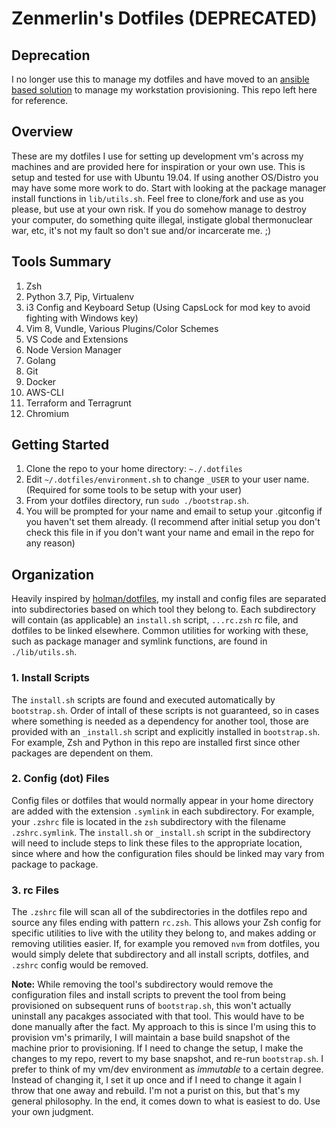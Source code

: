 # Zenmerlin's Dotfiles (DEPRECATED)

## Deprecation
I no longer use this to manage my dotfiles and have moved to an [ansible based
solution](https://github.com/zenmerlin/ansible-workstation-configs) to manage
my workstation provisioning. This repo left here for reference.

## Overview
These are my dotfiles I use for setting up development vm's across my machines
and are provided here for inspiration or your own use. This is setup and tested
for use with Ubuntu 19.04. If using another OS/Distro you may have some more
work to do. Start with looking at the package manager install functions in
`lib/utils.sh`. Feel free to clone/fork and use as you please, but use at your
own risk. If you do somehow manage to destroy your computer, do something quite
illegal, instigate global thermonuclear war, etc, it's not my fault so don't sue
and/or incarcerate me. ;)

## Tools Summary
1. Zsh
2. Python 3.7, Pip, Virtualenv
3. i3 Config and Keyboard Setup (Using CapsLock for mod key to avoid fighting
   with Windows key)
4. Vim 8, Vundle, Various Plugins/Color Schemes
5. VS Code and Extensions
6. Node Version Manager
7. Golang
8. Git
9. Docker
10. AWS-CLI
11. Terraform and Terragrunt
12. Chromium

## Getting Started
1. Clone the repo to your home directory: `~./.dotfiles`
2. Edit `~/.dotfiles/environment.sh` to change `_USER` to your user name.
   (Required for some tools to be setup with your user)
3. From your dotfiles directory, run `sudo ./bootstrap.sh`.
4. You will be prompted for your name and email to setup your .gitconfig if you
   haven't set them already. (I recommend after initial setup you don't check
   this file in if you don't want your name and email in the repo for any
   reason)

## Organization
Heavily inspired by
[holman/dotfiles](http://zachholman.com/2010/08/dotfiles-are-meant-to-be-forked/),
my install and config files are separated into subdirectories based on which
tool they belong to. Each subdirectory will contain (as applicable) an
`install.sh` script, `...rc.zsh` rc file, and dotfiles to be linked elsewhere.
Common utilities for working with these, such as package manager and symlink
functions, are found in `./lib/utils.sh`.

### 1. Install Scripts

The `install.sh` scripts are found and executed automatically by `bootstrap.sh`.
Order of intall of these scripts is not guaranteed, so in cases where something
is needed as a dependency for another tool, those are provided with an
`_install.sh` script and explicitly installed in `bootstrap.sh`. For example,
Zsh and Python in this repo are installed first since other packages are
dependent on them. 

### 2. Config (dot) Files

Config files or dotfiles that would normally appear in your home directory are
added with the extension `.symlink` in each subdirectory. For example, your
`.zshrc` file is located in the `zsh` subdirectory with the filename
`.zshrc.symlink`. The `install.sh` or `_install.sh` script in the subdirectory
will need to include steps to link these files to the appropriate location,
since where and how the configuration files should be linked may vary from
package to package.

### 3. rc Files

The `.zshrc` file will scan all of the subdirectories in the dotfiles repo and
source any files ending with pattern `rc.zsh`. This allows your Zsh config for
specific utilities to live with the utility they belong to, and makes adding or
removing utilities easier. If, for example you removed `nvm` from dotfiles, you
would simply delete that subdirectory and all install scripts, dotfiles, and
`.zshrc` config would be removed.

**Note:** While removing the tool's subdirectory would remove the configuration
files and install scripts to prevent the tool from being provisioned on
subsequent runs of `bootstrap.sh`, this won't actually uninstall any pacakges
associated with that tool. This would have to be done manually after the fact.
My approach to this is since I'm using this to provision vm's primarily, I will
maintain a base build snapshot of the machine prior to provisioning. If I need
to change the setup, I make the changes to my repo, revert to my base snapshot,
and re-run `bootstrap.sh`. I prefer to think of my vm/dev environment as
*immutable* to a certain degree. Instead of changing it, I set it up once and if
I need to change it again I throw that one away and rebuild. I'm not a purist on
this, but that's my general philosophy. In the end, it comes down to what is
easiest to do. Use your own judgment.
